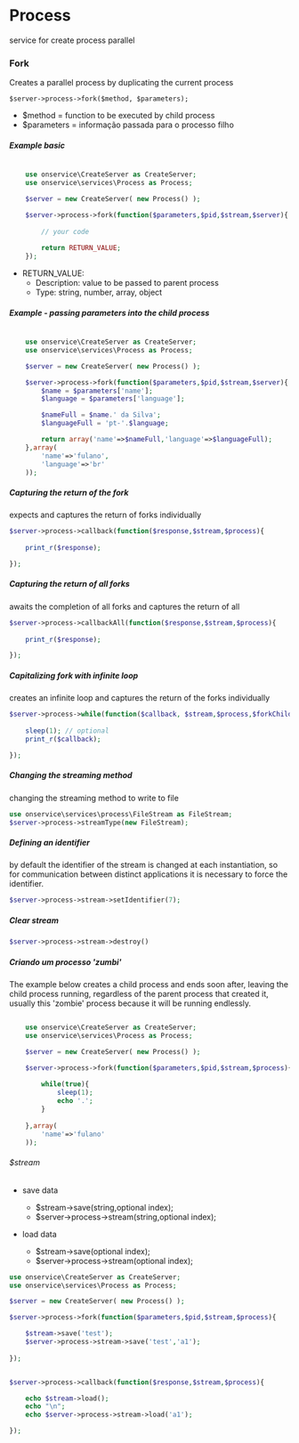 # Process
service for create process parallel


### Fork
Creates a parallel process by duplicating the current process

	$server->process->fork($method, $parameters);

- $method =	function to be executed by child process
- $parameters =	informação passada para o processo filho

##### Example basic
```php

	use onservice\CreateServer as CreateServer;
	use onservice\services\Process as Process;

	$server = new CreateServer(	new Process() );

	$server->process->fork(function($parameters,$pid,$stream,$server){
		
		// your code
		
		return RETURN_VALUE;
	});


```

- RETURN_VALUE: 
	- Description: value to be passed to parent process
	- Type: string, number, array, object



##### Example - passing parameters into the child process
```php

	use onservice\CreateServer as CreateServer;
	use onservice\services\Process as Process;

	$server = new CreateServer(	new Process() );

	$server->process->fork(function($parameters,$pid,$stream,$server){
		$name = $parameters['name'];
		$language = $parameters['language'];

		$nameFull = $name.' da Silva';
		$languageFull = 'pt-'.$language;

		return array('name'=>$nameFull,'language'=>$languageFull);
	},array(
		'name'=>'fulano',
		'language'=>'br'
	));


```


##### Capturing the return of the fork
expects and captures the return of forks individually

```php
$server->process->callback(function($response,$stream,$process){	
	
	print_r($response);

});
```


##### Capturing the return of all forks
awaits the completion of all forks and captures the return of all

```php
$server->process->callbackAll(function($response,$stream,$process){	
	
	print_r($response);

});
```


##### Capitalizing fork with infinite loop
creates an infinite loop and captures the return of the forks individually

```php
$server->process->while(function($callback, $stream,$process,$forkChilds){	
		
	sleep(1); // optional
	print_r($callback);

});
```

##### Changing the streaming method
changing the streaming method to write to file

```php
use onservice\services\process\FileStream as FileStream;
$server->process->streamType(new FileStream);
```


##### Defining an identifier
by default the identifier of the stream is changed at each instantiation, so for communication between distinct applications it is necessary to force the identifier.

```php
$server->process->stream->setIdentifier(7);
```


##### Clear stream

```php
$server->process->stream->destroy()
```


##### Criando um processo 'zumbi'
The example below creates a child process and ends soon after, leaving the child process running, regardless of the parent process that created it, usually this 'zombie' process because it will be running endlessly.

```php

	use onservice\CreateServer as CreateServer;
	use onservice\services\Process as Process;

	$server = new CreateServer(	new Process() );

	$server->process->fork(function($parameters,$pid,$stream,$process){
	
		while(true){			
			sleep(1);
			echo '.';			
		}
		
	},array(
		'name'=>'fulano'
	));


```


###### $stream

- save data
	- $stream->save(string,optional index);
	- $server->process->stream(string,optional index);

- load data
	- $stream->save(optional index);
	- $server->process->stream(optional index);


```php
use onservice\CreateServer as CreateServer;
use onservice\services\Process as Process;

$server = new CreateServer(	new Process() );

$server->process->fork(function($parameters,$pid,$stream,$process){

	$stream->save('test');
	$server->process->stream->save('test','a1');
	
});


$server->process->callback(function($response,$stream,$process){	

	echo $stream->load();
	echo "\n";
	echo $server->process->stream->load('a1');

});
```



